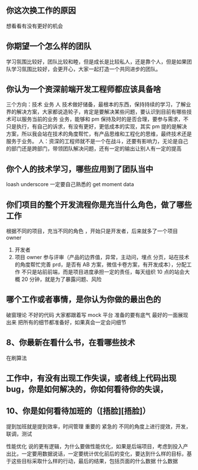## 你这次换工作的原因

想看看有没有更好的机会

## 你期望一个怎么样的团队

学习氛围比较好，团队比较和睦，但是成长是比较私人，还是靠个人，但是如果团队学习氛围比较好，会更开心，大家一起打造一个共同进步的团队。

## 你认为一个资深前端开发工程师都应该具备啥

三个方向：技术 业务 人
技术做好储备，最根本的东西，保持持续的学习，了解业界的解决方案，大家都说造轮子，肯定是要解决某些问题，要认识到目前有哪些技术可以服务当前的业务
业务，能够和 pm 保持及时的是否合理，要参与需求，不只是执行，有自己的诉求，有没有更好，更低成本的实现，其实 pm 提的是解决方案，所以我会站在技术的角度帮忙，有产品思维和工程化的思维，最终技术还是服务于业务。
人：资深的工程师就不是一个在战斗，还要有影响力，无论是自己的部门还是跨部门，带领团队解决问题，还有一定的输出让别人有一定的提高

## 你个人的技术学习，哪些应用到了团队当中

loash underscore 一定要自己熟悉的 get moment data

## 你们项目的整个开发流程你是充当什么角色，做了哪些工作

根据不同的项目，充当不同的角色 ，开始只是开发者，后来就多了一个项目 owner

1. 开发者
2. 项目 owner 参与评审（产品的边界值，异常，主动问，埋点 分页，站在技术的角度帮忙完善 prd，是否有 AB 方案，微信卡卷方案，有开发成本），分配工作 不只是站前前端，而是项目进度承担一定的责任，每天组织 10 点的站会大概 20 分钟，就是为了暴露问题、风险

## 哪个工作或者事情，是你认为你做的最出色的

破窗理论
不好的代码 大家都跟着写
mock 平台
准备的要有底气 最好的一面展现出来 把所有的细节都准备好，如果真会一定会问细节

## 8、你最新在看什么书，在看哪些技术

在刷算法

## 工作中，有没有出现工作失误，或者线上代码出现 bug，你是如何解决的，你如何看待你的失误，

## 10、你是如何看待加班的（[捂脸][捂脸]）

提到加班就是提到效率，时间管理 重要的 紧急的
不同的角度上进行提效，开发，联调，测试

性能优化
说的更有逻辑，为什么要做性能优化，如果是后端项目，考虑到投入产出比，一定要用数据说话，一定要统计优化前后的变化，要达到什么样的目标，基于这些目标采取什么样的行动，最后的结果，包括页面的什么数据 什么数据

